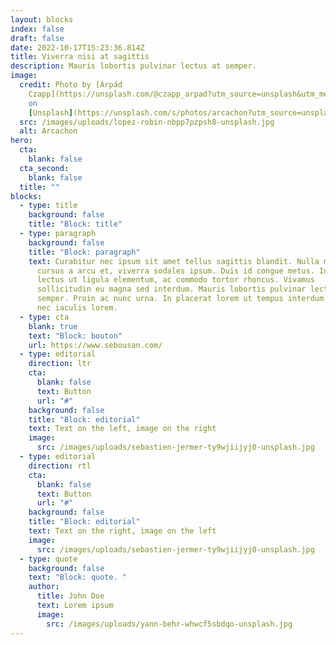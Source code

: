 ```yaml
---
layout: blocks
index: false
draft: false
date: 2022-10-17T15:23:36.814Z
title: Viverra nisi at sagittis
description: Mauris lobortis pulvinar lectus at semper.
image:
  credit: Photo by [Árpád
    Czapp](https://unsplash.com/@czapp_arpad?utm_source=unsplash&utm_medium=referral&utm_content=creditCopyText)
    on
    [Unsplash](https://unsplash.com/s/photos/arcachon?utm_source=unsplash&utm_medium=referral&utm_content=creditCopyText)
  src: /images/uploads/lopez-robin-nbpp7pzpsh8-unsplash.jpg
  alt: Arcachon
hero:
  cta:
    blank: false
  cta_second:
    blank: false
  title: ""
blocks:
  - type: title
    background: false
    title: "Block: title"
  - type: paragraph
    background: false
    title: "Block: paragraph"
    text: Curabitur nec ipsum sit amet tellus sagittis blandit. Nulla massa nibh,
      cursus a arcu et, viverra sodales ipsum. Duis id congue metus. In commodo
      lectus ut ligula elementum, ac commodo tortor rhoncus. Vivamus
      sollicitudin eu magna sed interdum. Mauris lobortis pulvinar lectus at
      semper. Proin ac nunc urna. In placerat lorem ut tempus interdum. Maecenas
      nec iaculis lorem.
  - type: cta
    blank: true
    text: "Block: bouton"
    url: https://www.sebousan.com/
  - type: editorial
    direction: ltr
    cta:
      blank: false
      text: Button
      url: "#"
    background: false
    title: "Block: editorial"
    text: Text on the left, image on the right
    image:
      src: /images/uploads/sebastien-jermer-ty9wjiijyj0-unsplash.jpg
  - type: editorial
    direction: rtl
    cta:
      blank: false
      text: Button
      url: "#"
    background: false
    title: "Block: editorial"
    text: Text on the right, image on the left
    image:
      src: /images/uploads/sebastien-jermer-ty9wjiijyj0-unsplash.jpg
  - type: quote
    background: false
    text: "Block: quote. "
    author:
      title: John Doe
      text: Lorem ipsum
      image:
        src: /images/uploads/yann-behr-whwcf5sbdqo-unsplash.jpg
---
```

